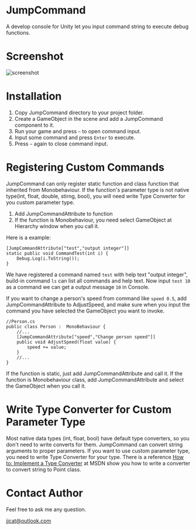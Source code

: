 JumpCommand
===========

A develop console for Unity let you input command string to execute debug functions.

# Screenshot
![screenshot](http://i.imgur.com/tbmLPVR.png)

# Installation
 
1. Copy JumpCommand directory to your project folder.
2. Create a GameObject in the scene and add a JumpCommand component to it.
3. Run your game and press `~` to open command input.
4. Input some command and press `Enter` to execute.
5. Press `~` again to close command input.

# Registering Custom Commands
JumpCommand can only register static function and class function that inherited from Monobehaviour. If the function's parameter type is not native type(int, float, double, stirng, bool), you will need write Type Converter for you custom parameter type. 

1. Add JumpCommandAttribute to function
2. If the function is Monobehaviour, you need select GameObject at Hierarchy window when you call it.

Here is a example:

```
[JumpCommandAttribute["test","output integer"]]
static public void CommandTest(int i) {
    Debug.Log(i.ToString());
}

```

We have registered a command named `test` with help text "output integer", build-in command `ls` can list all commands and help text. Now input `test 10` as a command we can get a output message `10` in Console.

If you want to change a person's speed from command like `speed 0.5`, add JumpCommandAttribute to AdjustSpeed, and make sure when you input the command you have selected the GameObject you want to invoke.

```
//Person.cs
public class Person :  MonoBehaviour {
    //...
	[JumpCommandAttribute["speed","Change person speed"]]
	public void AdjustSpeed(float value) {
	    speed += value;
	}
	//...
}

```

If the function is static, just add JumpCommandAttribute and call it.
If the function is Monobehaviour class, add JumpCommandAttribute and select the GameObject when you call it.

# Write Type Converter for Custom Parameter Type
Most native data types (int, float, bool) have default type converters, so you don't need to write converts for them. JumpCommand can convert string arguments to proper parameters. If you want to use custom parameter type, you need to write Type Converter for your type. There is a reference [How to: Implement a Type Converter](http://msdn.microsoft.com/en-us/library/ayybcxe5.aspx "How to: Implement a Type Converter") at MSDN show you how to write a converter to convert string to Point class. 

# Contact Author
Feel free to ask me any question.


jjcat@outlook.com	


